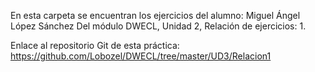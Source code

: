 En esta carpeta se encuentran los ejercicios del alumno: Miguel Ángel López Sánchez
Del módulo DWECL, Unidad 2, Relación de ejercicios: 1.

Enlace al repositorio Git de esta práctica:
https://github.com/Lobozel/DWECL/tree/master/UD3/Relacion1